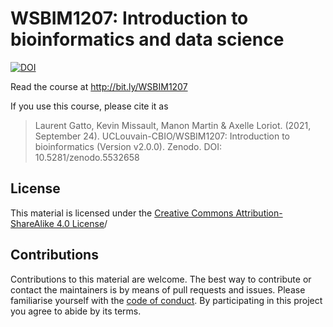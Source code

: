 # WSBIM1207: Introduction to bioinformatics and data science

[![DOI](https://zenodo.org/badge/147494586.svg)](https://zenodo.org/badge/latestdoi/147494586)

Read the course at http://bit.ly/WSBIM1207

If you use this course, please cite it as

> Laurent Gatto, Kevin Missault, Manon Martin & Axelle Loriot. (2021,
> September 24). UCLouvain-CBIO/WSBIM1207: Introduction to
> bioinformatics (Version
> v2.0.0). Zenodo. DOI: 10.5281/zenodo.5532658

## License

This material is licensed under the [Creative Commons
Attribution-ShareAlike 4.0
License](https://creativecommons.org/licenses/by-sa/4.0/)/

## Contributions

Contributions to this material are welcome. The best way to contribute
or contact the maintainers is by means of pull requests and
issues. Please familiarise yourself with the [code of
conduct](https://github.com/UCLouvain-CBIO/WSBIM1207/blob/master/CONDUCT.md). By
participating in this project you agree to abide by its terms.

